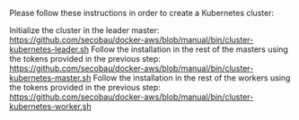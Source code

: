 Please follow these instructions in order to create a Kubernetes cluster:

Initialize the cluster in the leader master: https://github.com/secobau/docker-aws/blob/manual/bin/cluster-kubernetes-leader.sh
Follow the installation in the rest of the masters using the tokens provided in the previous step: https://github.com/secobau/docker-aws/blob/manual/bin/cluster-kubernetes-master.sh
Follow the installation in the rest of the workers using the tokens provided in the previous step: https://github.com/secobau/docker-aws/blob/manual/bin/cluster-kubernetes-worker.sh
